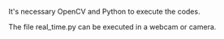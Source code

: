 It's necessary OpenCV and Python to execute the codes.

The file real_time.py can be executed in a webcam or camera.
